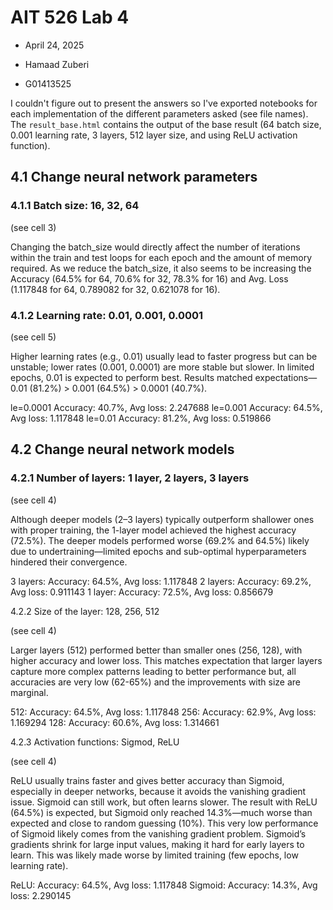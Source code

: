 # AIT 526 Lab 4
- April 24, 2025

- Hamaad Zuberi
- G01413525



I couldn't figure out to present the answers so I've exported notebooks for each implementation of the different parameters asked (see file names). The `result_base.html` contains the output of the base result (64 batch size, 0.001 learning rate, 3 layers, 512 layer size, and using ReLU activation function).

## 4.1 Change neural network parameters
### 4.1.1 Batch size: 16, 32, 64

(see cell 3)

Changing the batch_size would directly affect the number of iterations within the train and test loops for each epoch and the amount of memory required. As we reduce the batch_size, it also seems to be increasing the Accuracy (64.5% for 64, 70.6% for 32, 78.3% for 16) and Avg. Loss (1.117848 for 64, 0.789082 for 32, 0.621078 for 16).

### 4.1.2 Learning rate: 0.01, 0.001, 0.0001

(see cell 5)

Higher learning rates (e.g., 0.01) usually lead to faster progress but can be unstable; lower rates (0.001, 0.0001) are more stable but slower. In limited epochs, 0.01 is expected to perform best. Results matched expectations—0.01 (81.2%) > 0.001 (64.5%) > 0.0001 (40.7%).

le=0.0001 Accuracy: 40.7%, Avg loss: 2.247688
le=0.001 Accuracy: 64.5%, Avg loss: 1.117848
le=0.01 Accuracy: 81.2%, Avg loss: 0.519866

## 4.2 Change neural network models
### 4.2.1 Number of layers: 1 layer, 2 layers, 3 layers

(see cell 4)

Although deeper models (2–3 layers) typically outperform shallower ones with proper training, the 1-layer model achieved the highest accuracy (72.5%). The deeper models performed worse (69.2% and 64.5%) likely due to undertraining—limited epochs and sub-optimal hyperparameters hindered their convergence.

3 layers: Accuracy: 64.5%, Avg loss: 1.117848
2 layers: Accuracy: 69.2%, Avg loss: 0.911143
1 layer: Accuracy: 72.5%, Avg loss: 0.856679

4.2.2 Size of the layer: 128, 256, 512

(see cell 4)

Larger layers (512) performed better than smaller ones (256, 128), with higher accuracy and lower loss. This matches expectation that larger layers capture more complex patterns leading to better performance but, all accuracies are very low (62-65%) and the improvements with size are marginal.

512: Accuracy: 64.5%, Avg loss: 1.117848
256: Accuracy: 62.9%, Avg loss: 1.169294
128: Accuracy: 60.6%, Avg loss: 1.314661

4.2.3 Activation functions: Sigmod, ReLU

(see cell 4)

ReLU usually trains faster and gives better accuracy than Sigmoid, especially in deeper networks, because it avoids the vanishing gradient issue. Sigmoid can still work, but often learns slower. The result with ReLU (64.5%) is expected, but Sigmoid only reached 14.3%—much worse than expected and close to random guessing (10%). This very low performance of Sigmoid likely comes from the vanishing gradient problem. Sigmoid’s gradients shrink for large input values, making it hard for early layers to learn. This was likely made worse by limited training (few epochs, low learning rate).

ReLU: Accuracy: 64.5%, Avg loss: 1.117848
Sigmoid: Accuracy: 14.3%, Avg loss: 2.290145



